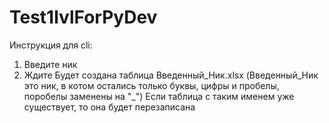 # Test1lvlForPyDev
Инструкция для cli:
1) Введите ник
2) Ждите
Будет создана таблица Введенный_Ник.xlsx (Введенный_Ник это ник, в котом остались только буквы, цифры и пробелы, поробелы заменены на "_")
Если таблица с таким именем уже существует, то она будет перезаписана 